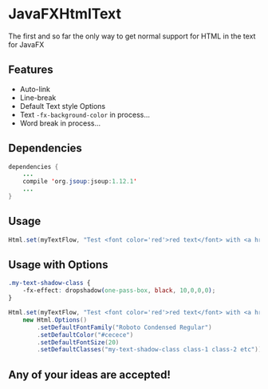 # JavaFXHtmlText
The first and so far the only way to get normal support for HTML in the text for JavaFX

Features
--------
* Auto-link
* Line-break
* Default Text style Options
* Text ```-fx-background-color``` in process...
* Word break in process...

Dependencies
--------
```java
dependencies {
    ...
    compile 'org.jsoup:jsoup:1.12.1'
    ...
}
```

Usage
--------
```java
Html.set(myTextFlow, "Test <font color='red'>red text</font> with <a href='https://gihub.com'>a test link</a>")
```

Usage with Options
--------
```css
.my-text-shadow-class {
    -fx-effect: dropshadow(one-pass-box, black, 10,0,0,0);
}
```
```java
Html.set(myTextFlow, "Test <font color='red'>red text</font> with <a href='https://gihub.com'>a test link</a>",
    new Html.Options()
        .setDefaultFontFamily("Roboto Condensed Regular")
        .setDefaultColor("#cecece")
        .setDefaultFontSize(20)
        .setDefaultClasses("my-text-shadow-class class-1 class-2 etc"))
```

Any of your ideas are accepted!
--------

